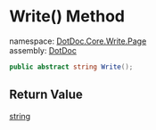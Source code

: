 ﻿# Write\(\) Method

namespace: [DotDoc\.Core\.Write\.Page](../../DotDoc.Core.Write.Page.md)<br />
assembly: [DotDoc](../../../DotDoc.md)



```csharp
public abstract string Write();
```

## Return Value

[string](https://docs.microsoft.com/ja-jp/dotnet/api/System.String)



